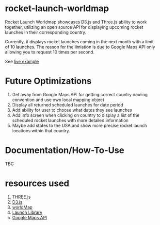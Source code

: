 # rocket-launch-worldmap
Rocket Launch Worldmap showcases D3.js and Three.js ability to work together, utilizing an open source API for displaying upcoming rocket launches in their corresponding country.

Currently, it displays rocket launches coming in the next month with a limit of 10 launches.  The reason for the limiation is due to Google Maps API only allowing you to request 10 times per second.  

See [live example](http://davidbiga.io/rocket-launch-worldmap/)

# Future Optimizations
1. Get away from Google Maps API for getting correct country naming convention and use own local mapping object
2. Display all returned scheduled launches for date period
3. Add ability for user to choose what dates they see launches
4. Add info screen when clicking on country to display a list of the scheduled rocket launches with more detailed information
5. Maybe add states to the USA and show more precise rocket launch locations within that country.

# Documentation/How-To-Use
TBC

# resources used
1. [THREE.js](http://mrdoob.github.com/three.js/)
2. [D3.js](http://d3js.org/)
3. [worldMap](https://github.com/ftorghele/worldMap)
4. [Launch Library](https://launchlibrary.net/)
5. [Google Maps API](https://developers.google.com/maps/documentation/geocoding/intro)
